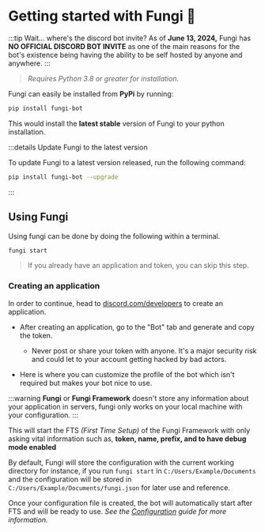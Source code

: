 # Getting started with Fungi 🍄

:::tip Wait... where's the discord bot invite?
As of **June 13, 2024,** Fungi has **NO OFFICIAL DISCORD BOT INVITE** as one of the main reasons for the bot's existence being having the
ability to be self hosted by anyone and anywhere.
:::

> *Requires Python 3.8 or greater for installation.*

Fungi can easily be installed from **PyPi** by running:

```bash
pip install fungi-bot
```

This would install the **latest stable** version of Fungi to your python installation.

:::details Update Fungi to the latest version

To update Fungi to a latest version released, run the following command:

```bash
pip install fungi-bot --upgrade
```

:::

## Using Fungi

Using fungi can be done by doing the following within a terminal.

```bash
fungi start
```

> If you already have an application and token, you can skip this step.

### Creating an application

In order to continue, head to [discord.com/developers](https://discord.com/developers/) to create an application.

- After creating an application, go to the "Bot" tab and generate and copy the token.
  - Never post or share your token with anyone. It's a major security risk and could let to your account getting hacked by bad actors.
  
- Here is where you can customize the profile of the bot which isn't required but makes your bot nice to use.

:::warning
**Fungi** or **Fungi Framework** doesn't store any information about your application in servers, fungi only works on your local machine with your configuration.
:::

This will start the FTS *(First Time Setup)* of the Fungi Framework with only asking vital information such as, **token, name, prefix, and to have debug mode enabled**

By default, Fungi will store the configuration with the current working directory for instance, if you run `fungi start` in `C:/Users/Example/Documents` and the configuration will be stored in `C:/Users/Example/Documents/fungi.json` for later use and reference.

Once your configuration file is created, the bot will automatically start after FTS and will be ready to use. *See the [Configuration](../config/) guide for more information.*
